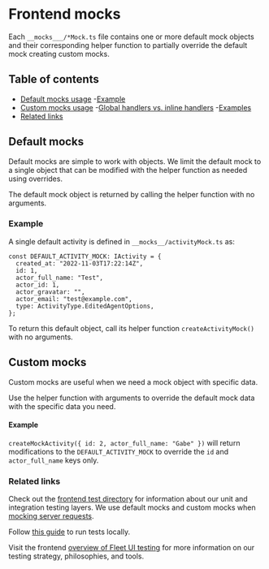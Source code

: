 # Frontend mocks

Each `__mocks___/*Mock.ts` file contains one or more default mock objects and their corresponding helper function to partially override the default mock creating custom mocks.

## Table of contents
- [Default mocks usage](#default-mocks-usage)
  -[Example](#example)
- [Custom mocks usage](#custom-mocks-usage)
  -[Global handlers vs. inline handlers](#global-handlers-vs-inline-handlers)
  -[Examples](#examples)
- [Related links](#related-links)

## Default mocks

Default mocks are simple to work with objects. We limit the default mock to a single object that can be modified with the helper function as needed using overrides.

The default mock object is returned by calling the helper function with no arguments.

### Example

A single default activity is defined in `__mocks__/activityMock.ts` as:

```
const DEFAULT_ACTIVITY_MOCK: IActivity = {
  created_at: "2022-11-03T17:22:14Z",
  id: 1,
  actor_full_name: "Test",
  actor_id: 1,
  actor_gravatar: "",
  actor_email: "test@example.com",
  type: ActivityType.EditedAgentOptions,
};
```

To return this default object, call its helper function `createActivityMock()` with no arguments.

## Custom mocks

Custom mocks are useful when we need a mock object with specific data.

Use the helper function with arguments to override the default mock data with the specific data you need.

#### Example

`createMockActivity({ id: 2, actor_full_name: "Gabe" })` will return modifications to the `DEFAULT_ACTIVITY_MOCK` to override the `id` and `actor_full_name` keys only.

### Related links

Check out the [frontend test directory](../test/README.md) for information about our unit and integration testing layers. We use default mocks and custom mocks when [mocking server requests](../test/README.md#server-handlers).

Follow [this guide](../../docs/Contributing/Testing-and-local-development.md) to run tests locally.

Visit the frontend [overview of Fleet UI testing](../docs/Contributing/Fleet-UI-Testing.md) for more information on our testing strategy, philosophies, and tools.


